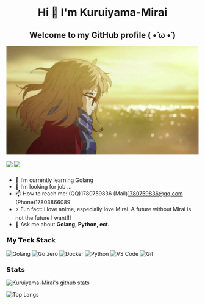 <h1 align="center" >Hi 👏 I'm Kuruiyama-Mirai </h1>
<h2 align="center">Welcome to my GitHub profile ( •̀ ω •́ )</h2>

<p align="center">
  <a ><img src="mirai.webp" width="800" height="=400" alt="cnqs"></a>
</p>

[![](https://img.shields.io/badge/%40Kuruiyama-Mirai-black?style=flat&logo=Github&color=black)](https://github.com/Kuruiyama-Mirai)
[![](https://img.shields.io/badge/Bilibili-pink?style=flat&logo=bilibili)](https://space.bilibili.com/40713567)


### 
- 🌱 I’m currently learning Golang
- 🤔 I’m looking for job ...
- 📫 How to reach me: (QQ)1780759836 (Mail)1780759836@qq.com (Phone)17803866089
- ⚡ Fun fact: i love anime, especially love Mirai. A future without Mirai is not the future I want!!!
- 💬 Ask me about **Golang, Python, ect.**
### 𝗠𝘆 𝗧𝗲𝗰𝗸 𝗦𝘁𝗮𝗰𝗸

![Golang](https://img.shields.io/badge/Golang-red?style=flat-square&logo=go)
![Go zero](https://img.shields.io/badge/Go%20zero-black?style=flat-square&logo=go%20zero)
![Docker](https://img.shields.io/badge/Docker-blue?style=flat-square&logo=docker)
![Python](https://img.shields.io/badge/Python-purple?style=flat-square&logo=python)
![VS Code](https://img.shields.io/badge/-VSCode-%23007ACC?style=flat-square&logo=visual-studio-code)
![Git](https://img.shields.io/badge/-Git-%23F05032?style=flat-square&logo=git&logoColor=%23ffffff)

### 𝗦𝘁𝗮𝘁𝘀

![Kuruiyama-Mirai's github stats](https://github-readme-stats.yxl76.vercel.app/api?username=Kuruiyama-Mirai&count_private=true&show_icons=true&theme=panda)


![Top Langs](https://github-readme-stats.yxl76.vercel.app/api/top-langs/?username=Kuruiyama-Mirai&layout=compact&theme=panda)




<!--
**edisonlee55/edisonlee55** is a ✨ _special_ ✨ repository because its `README.md` (this file) appears on your GitHub profile.

Here are some ideas to get you started:

- 🔭 I’m currently working on ...
- 🌱 I’m currently learning ...
- 👯 I’m looking to collaborate on ...
- 🤔 I’m looking for help with ...
- 💬 Ask me about ...
- 📫 How to reach me: ...
- 😄 Pronouns: ...
- ⚡ Fun fact: ...
-->
